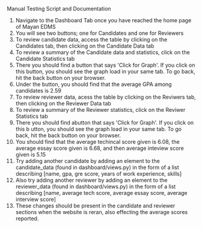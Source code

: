 Manual Testing Script and Documentation

1. Navigate to the Dashboard Tab once you have reached the home page of Mayan EDMS
2. You will see two buttons; one for Candidates and one for Reviewers
3. To review candidate data, access the table by clicking on the Candidates tab, then clicking on the Candidate Data tab
4. To review a summary of the Candidate data and statistics, click on the Candidate Statistics tab
5. There you should find a button that says 'Click for Graph'. If you click on this button, you should see the graph load in your same tab. To go back, hit the back button on your browser.
6. Under the button, you should find that the average GPA among candidates is 2.59
7. To review reviewer data, acess the table by clicking on the Reviwers tab, then clicking on the Reviewer Data tab
8. To review a summary of the Reviewer statistics, click on the Reviwer Statistics tab
9. There you should find abutton that says 'Click for Graph'. If you click on this b utton, you should see the graph load in your same tab. To go back, hit the back button on your browser.
10. You should find that the average techincal score given is 6.08, the average essay score given is 6.68, and then average inteview score given is 5.15
11. Try adding another candidate by adding an element to the candidate_data (found in dashboard/views.py) in the form of a list describing [name, gpa, gre score, years of work experience, skills] 
12. Also try adding another reviewer by adding an element to the reviewer_data (found in dashboard/views.py) in the form of a list describing [name, average tech score, average essay score, average interview score] 
13. These changes should be present in the candidate and reviewer sections when the website is reran, also effecting the average scores reported.

